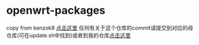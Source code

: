 # openwrt-packages
copy from kenzok8 [点击这里](https://github.com/kenzok8/small-package)
任何有关于这个仓库的commit请提交到对应的母仓库(可在update.sh中找到)或者到我的仓库[点击这里](https://github.com/hyy-666/my-diy)
